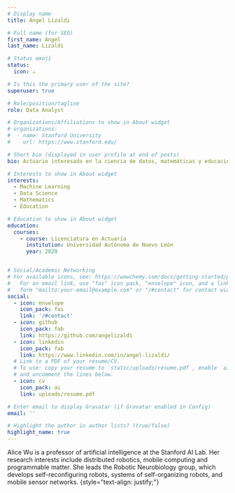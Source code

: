```yaml
---
# Display name
title: Angel Lizaldi

# Full name (for SEO)
first_name: Angel
last_name: Lizaldi

# Status emoji
status:
  icon: ☕️

# Is this the primary user of the site?
superuser: true

# Role/position/tagline
role: Data Analyst

# Organizations/Affiliations to show in About widget
# organizations:
#  - name: Stanford University
#    url: https://www.stanford.edu/

# Short bio (displayed in user profile at end of posts)
bio: Actuario interesado en la ciencia de datos, matemáticas y educación.

# Interests to show in About widget
interests:
  - Machine Learning
  - Data Science
  - Mathematics
  - Education

# Education to show in About widget
education:
  courses:
    - course: Licenciatura en Actuaría
      institution: Universidad Autónoma de Nuevo León
      year: 2020


# Social/Academic Networking
# For available icons, see: https://wowchemy.com/docs/getting-started/page-builder/#icons
#   For an email link, use "fas" icon pack, "envelope" icon, and a link in the
#   form "mailto:your-email@example.com" or "/#contact" for contact widget.
social:
  - icon: envelope
    icon_pack: fas
    link: '/#contact'
  - icon: github
    icon_pack: fab
    link: https://github.com/angelizaldi
  - icon: linkedin
    icon_pack: fab
    link: https://www.linkedin.com/in/angel-lizaldi/
  # Link to a PDF of your resume/CV.
  # To use: copy your resume to `static/uploads/resume.pdf`, enable `ai` icons in `params.yaml`,
  # and uncomment the lines below.
  - icon: cv
    icon_pack: ai
    link: uploads/resume.pdf

# Enter email to display Gravatar (if Gravatar enabled in Config)
email: ''

# Highlight the author in author lists? (true/false)
highlight_name: true
---
```


Alice Wu is a professor of artificial intelligence at the Stanford AI Lab. Her research interests include distributed robotics, mobile computing and programmable matter. She leads the Robotic Neurobiology group, which develops self-reconfiguring robots, systems of self-organizing robots, and mobile sensor networks.
{style="text-align: justify;"}
